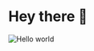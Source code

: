 # Hey there :wave:

<img src="https://raw.githubusercontent.com/sagar-viradiya/sagar-viradiya/master/resources/banner.png" alt="Hello world">







